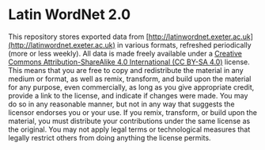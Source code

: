 # Latin WordNet 2.0

This repository stores exported data from [http://latinwordnet.exeter.ac.uk](http://latinwordnet.exeter.ac.uk) in various formats, refreshed periodically (more or less weekly). All data is made freely available under a [Creative Commons Attribution-ShareAlike 4.0  International (CC BY-SA 4.0)](https://creativecommons.org/licenses/by-sa/4.0/legalcode) license. This means that you are free to
copy and redistribute the material in any medium or format, as well as remix, transform, and build upon the material for any purpose, even commercially, as long as you give appropriate credit, provide a link to the license, and indicate if changes were made. You may do so in any reasonable manner, but not in any way that suggests the licensor endorses you or your use. If you remix, transform, or build upon the material, you must distribute your contributions under the same license as the original. You may not apply legal terms or technological measures that legally restrict others from doing anything the license permits.

